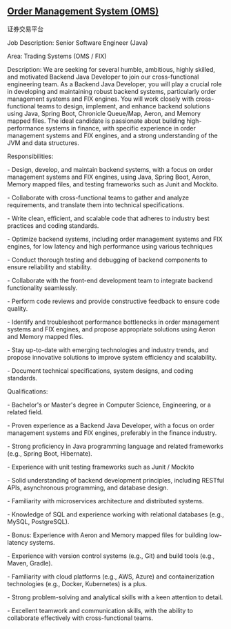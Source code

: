 ## [Order Management System (OMS)](https://www.investopedia.com/terms/o/oms.asp)

证券交易平台













Job Description: Senior Software Engineer (Java)

Area:  Trading Systems (OMS / FIX)

 

 

Description:  We are seeking for several humble, ambitious, highly skilled, and motivated Backend Java Developer to join our cross-functional engineering team. As a Backend Java Developer, you will play a crucial role in developing and maintaining robust backend systems, particularly order management systems and FIX engines. You will work closely with cross-functional teams to design, implement, and enhance backend solutions using Java, Spring Boot, Chronicle Queue/Map, Aeron, and Memory mapped files. The ideal candidate is passionate about building high-performance systems in finance, with specific experience in order management systems and FIX engines, and a strong understanding of the JVM and data structures. 

 

Responsibilities: 

\- Design, develop, and maintain backend systems, with a focus on order management systems and FIX engines, using Java, Spring Boot, Aeron, Memory mapped files, and testing frameworks such as Junit and Mockito.

\- Collaborate with cross-functional teams to gather and analyze requirements, and translate them into technical specifications. 

\- Write clean, efficient, and scalable code that adheres to industry best practices and coding standards. 

\- Optimize backend systems, including order management systems and FIX engines, for low latency and high performance using various techniques

\- Conduct thorough testing and debugging of backend components to ensure reliability and stability. 

\- Collaborate with the front-end development team to integrate backend functionality seamlessly.

\- Perform code reviews and provide constructive feedback to ensure code quality. 

\- Identify and troubleshoot performance bottlenecks in order management systems and FIX engines, and propose appropriate solutions using Aeron and Memory mapped files. 

\- Stay up-to-date with emerging technologies and industry trends, and propose innovative solutions to improve system efficiency and scalability. 

\- Document technical specifications, system designs, and coding standards. 

 

Qualifications: 

\- Bachelor's or Master's degree in Computer Science, Engineering, or a related field. 

\- Proven experience as a Backend Java Developer, with a focus on order management systems and FIX engines, preferably in the finance industry. 

\- Strong proficiency in Java programming language and related frameworks (e.g., Spring Boot, Hibernate).

\- Experience with unit testing frameworks such as Junit / Mockito

\- Solid understanding of backend development principles, including RESTful APIs, asynchronous programming, and database design. 

\- Familiarity with microservices architecture and distributed systems.

\- Knowledge of SQL and experience working with relational databases (e.g., MySQL, PostgreSQL).

\- Bonus:  Experience with Aeron and Memory mapped files for building low-latency systems. 

\- Experience with version control systems (e.g., Git) and build tools (e.g., Maven, Gradle). 

\- Familiarity with cloud platforms (e.g., AWS, Azure) and containerization technologies (e.g., Docker, Kubernetes) is a plus. 

\- Strong problem-solving and analytical skills with a keen attention to detail.

\- Excellent teamwork and communication skills, with the ability to collaborate effectively with cross-functional teams. 

 